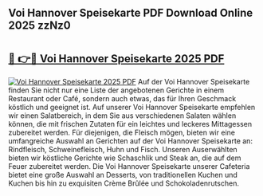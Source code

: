 ## Voi Hannover Speisekarte PDF Download Online 2025 zzNz0

# <h2><a href="http://gc844o.nevu.top/?p=Voi+Hannover+Speisekarte">🔗 👉🔴 Voi Hannover Speisekarte 2025 PDF</a></h2>

[![Voi Hannover Speisekarte 2025 PDF](https://i.imgur.com/dBaPXMq.png)](http://gc844o.nevu.top/?p=Voi+Hannover+Speisekarte)
Auf der Voi Hannover Speisekarte finden Sie nicht nur eine Liste der angebotenen Gerichte in einem Restaurant oder Café, sondern auch etwas, das für Ihren Geschmack köstlich und geeignet ist. Auf unserer Voi Hannover Speisekarte empfehlen wir einen Salatbereich, in dem Sie aus verschiedenen Salaten wählen können, die mit frischen Zutaten für ein leichtes und leckeres Mittagessen zubereitet werden. Für diejenigen, die Fleisch mögen, bieten wir eine umfangreiche Auswahl an Gerichten auf der Voi Hannover Speisekarte an: Rindfleisch, Schweinefleisch, Huhn und Fisch. Unseren Auserwählten bieten wir köstliche Gerichte wie Schaschlik und Steak an, die auf dem Feuer zubereitet werden. Die Voi Hannover Speisekarte unserer Cafeteria bietet eine große Auswahl an Desserts, von traditionellen Kuchen und Kuchen bis hin zu exquisiten Crème Brûlée und Schokoladenrutschen.
